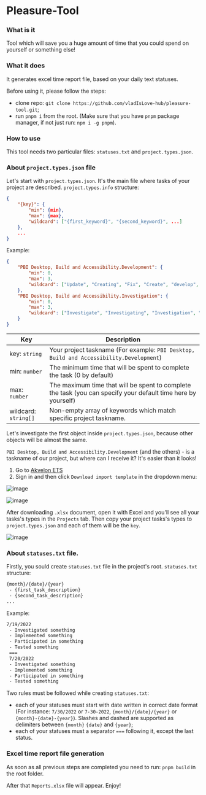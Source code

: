 # Pleasure-Tool

### What is it

Tool which will save you a huge amount of time that you could spend on yourself or something else!

### What it does

It generates excel time report file, based on your daily text statuses. 

Before using it, please follow the steps:
 - clone repo: `git clone https://github.com/vladIsLove-hub/pleasure-tool.git`;
 - run `pnpm i` from the root. (Make sure that you have `pnpm` package manager, if not just run: `npm i -g pnpm`).
 
### How to use

This tool needs two particular files: `statuses.txt` and `project.types.json`.

### About `project.types.json` file

Let's start with `project.types.json`. It's the main file where tasks of your project are described.
`project.types.info` structure: 

```json
{
    "{key}": {
        "min": {min},
        "max": {max},
        "wildcard": ["{first_keyword}", "{second_keyword}", ...]
    },
    ...
}
```

Example:

```json
{
    "PBI Desktop, Build and Accessibility.Development": {
        "min": 0,
        "max": 3,
        "wildcard": ["Update", "Creating", "Fix", "Create", "develop", "implementing", "implement", "Change", "Refactored", "Rewrote", "Resolve"]
    },
    "PBI Desktop, Build and Accessibility.Investigation": {
        "min": 0,
        "max": 3,
        "wildcard": ["Investigate", "Investigating", "Investigation", "Debug"]
    }
}
```

Key  | Description
------------- | -------------
key: `string` |  Your project taskname (For example: `PBI Desktop, Build and Accessibility.Development`)
min: `number`  |  The minimum time that will be spent to complete the task (0 by default)
max: `number` |  The maximum time that will be spent to complete the task (you can specify your default time here by yourself)
wildcard: `string[]` |  Non-empty array of keywords which match specific project taskname.

Let's investigate the first object inside `project.types.json`, because other objects will be almost the same.

`PBI Desktop, Build and Accessibility.Development` (and the others) - is a taskname of our project, but where can I receive it? It's easier than it looks!

1. Go to [Akvelon ETS](https://ets.akvelon.net/)
2. Sign in and then click `Download import template` in the dropdown menu:

![image](https://user-images.githubusercontent.com/60508001/181575828-a4cf3adc-3c49-489a-a99c-60398b90d109.png)

![image](https://user-images.githubusercontent.com/60508001/181575987-85f89a37-0dc7-4752-9302-71e1159b69dd.png)

After downloading `.xlsx` document, open it with Excel and you'll see all your tasks's types in the `Projects` tab. Then copy your project tasks's types to `project.types.json` and each of them will be the `key`.

![image](https://user-images.githubusercontent.com/60508001/181576713-f5a489b2-b827-4c68-9baa-44360ad35721.png)

### About `statuses.txt` file.

Firstly, you sould create `statuses.txt` file in the project's root.
`statuses.txt` structure:

```txt
{month}/{date}/{year}
 - {first_task_description}
 - {second_task_description}
...
```

Example:

```txt
7/19/2022
 - Investigated something
 - Implemented something
 - Participated in something
 - Tested something
 ===
 7/20/2022
 - Investigated something
 - Implemented something
 - Participated in something
 - Tested something
```

Two rules must be followed while creating `statuses.txt`:
- each of your statuses must start with date written in correct date format (For instance: `7/30/2022` or `7-30-2022`, `{month}/{date}/{year}` or `{month}-{date}-{year}`). Slashes and dashed are supported as delimiters between `{month}` `{date}` and `{year}`;
- each of your statuses must a separator ```===``` following it, except the last status.

### Excel time report file generation 

As soon as all previous steps are completed you need to run: `pnpm build` in the root folder.

After that `Reports.xlsx` file will appear. Enjoy!

